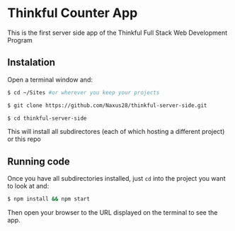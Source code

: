 # Thinkful Counter App

This is the first server side app of the Thinkful Full Stack Web Development Program

## Instalation

Open a terminal window and:

```bash
$ cd ~/Sites #or wherever you keep your projects

$ git clone https://github.com/Naxus28/thinkful-server-side.git

$ cd thinkful-server-side
```

This will install all subdirectores (each of which hosting a different project) or this repo


## Running code

Once you have all subdirectories installed, just `cd` into the project you want to look at and:

```bash
$ npm install && npm start
```

Then open your browser to the URL displayed on the terminal to see the app.